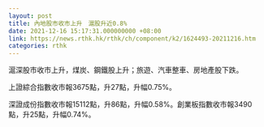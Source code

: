 ```yaml
---
layout: post
title: 內地股市收市上升　滬股升近0.8%
date: 2021-12-16 15:17:31.000000000 +08:00
link: https://news.rthk.hk/rthk/ch/component/k2/1624493-20211216.htm
categories: rthk
---
```


滬深股市收市上升，煤炭、鋼鐵股上升；旅遊、汽車整車、房地產股下跌。

上證綜合指數收市報3675點，升27點，升幅0.75%。

深證成份指數收市報15112點，升86點，升幅0.58%。創業板指數收市報3490點，升25點，升幅0.74%。
